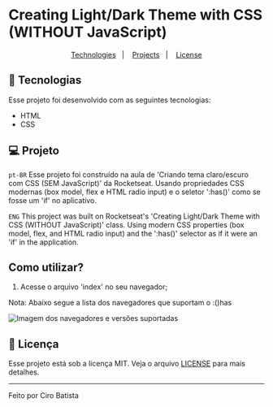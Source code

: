 # Creating Light/Dark Theme with CSS (WITHOUT JavaScript)

<p
align="center">
  <a
  href="#-tecnologias">Technologies</a>&nbsp;&nbsp;&nbsp;|&nbsp;&nbsp;&nbsp;
  <a
  href="#-projeto">Projects</a>&nbsp;&nbsp;&nbsp;|&nbsp;&nbsp;&nbsp;
  <a
  href="#memo-licença">License</a>
</p>

## 🚀 Tecnologias

Esse projeto foi desenvolvido com as seguintes tecnologias:

- HTML
- CSS

## 💻 Projeto

`pt-BR`
Esse projeto foi construído na aula de 'Criando tema claro/escuro com CSS (SEM JavaScript)' da Rocketseat.
Usando propriedades CSS modernas (box model, flex e HTML radio input) e o seletor ':has()' como se fosse um 'if' no aplicativo.

`ENG`
This project was built on Rocketseat's 'Creating Light/Dark Theme with CSS (WITHOUT JavaScript)' class.
Using modern CSS properties (box model, flex, and HTML radio input) and the ':has()' selector as if it were an 'if' in the application.

## Como utilizar?

1. Acesse o arquivo 'index' no seu navegador;

Nota: Abaixo segue a lista dos navegadores que suportam o :()has

<img
src="https://github.com/Ciro-TI-System/ThemeSwitcher-CSS/blob/main/assets/Navegadores%20com%20suporte%20ao%20()%20has%20CSS.jpg"
alt="Imagem dos navegadores e versões suportadas"/>

## :memo: Licença

Esse projeto está sob a licença MIT. Veja o arquivo [LICENSE](.github/LICENSE.md) para mais detalhes.

---

Feito por Ciro Batista
